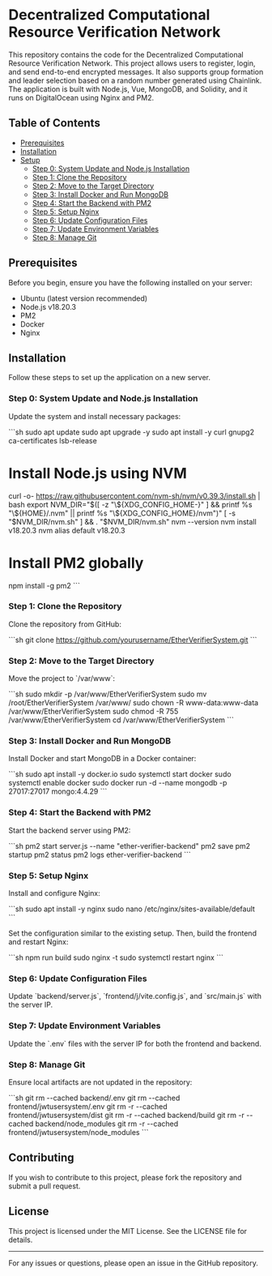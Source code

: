 
# Decentralized Computational Resource Verification Network

This repository contains the code for the Decentralized Computational Resource Verification Network. This project allows users to register, login, and send end-to-end encrypted messages. It also supports group formation and leader selection based on a random number generated using Chainlink. The application is built with Node.js, Vue, MongoDB, and Solidity, and it runs on DigitalOcean using Nginx and PM2.

## Table of Contents

- [Prerequisites](#prerequisites)
- [Installation](#installation)
- [Setup](#setup)
  - [Step 0: System Update and Node.js Installation](#step-0-system-update-and-nodejs-installation)
  - [Step 1: Clone the Repository](#step-1-clone-the-repository)
  - [Step 2: Move to the Target Directory](#step-2-move-to-the-target-directory)
  - [Step 3: Install Docker and Run MongoDB](#step-3-install-docker-and-run-mongodb)
  - [Step 4: Start the Backend with PM2](#step-4-start-the-backend-with-pm2)
  - [Step 5: Setup Nginx](#step-5-setup-nginx)
  - [Step 6: Update Configuration Files](#step-6-update-configuration-files)
  - [Step 7: Update Environment Variables](#step-7-update-environment-variables)
  - [Step 8: Manage Git](#step-8-manage-git)

## Prerequisites

Before you begin, ensure you have the following installed on your server:

- Ubuntu (latest version recommended)
- Node.js v18.20.3
- PM2
- Docker
- Nginx

## Installation

Follow these steps to set up the application on a new server.

### Step 0: System Update and Node.js Installation

Update the system and install necessary packages:

\`\`\`sh
sudo apt update
sudo apt upgrade -y
sudo apt install -y curl gnupg2 ca-certificates lsb-release

# Install Node.js using NVM
curl -o- https://raw.githubusercontent.com/nvm-sh/nvm/v0.39.3/install.sh | bash
export NVM_DIR="$([ -z "\${XDG_CONFIG_HOME-}" ] && printf %s "\${HOME}/.nvm" || printf %s "\${XDG_CONFIG_HOME}/nvm")"
[ -s "$NVM_DIR/nvm.sh" ] && \. "$NVM_DIR/nvm.sh"
nvm --version
nvm install v18.20.3
nvm alias default v18.20.3

# Install PM2 globally
npm install -g pm2
\`\`\`

### Step 1: Clone the Repository

Clone the repository from GitHub:

\`\`\`sh
git clone https://github.com/yourusername/EtherVerifierSystem.git
\`\`\`

### Step 2: Move to the Target Directory

Move the project to \`/var/www\`:

\`\`\`sh
sudo mkdir -p /var/www/EtherVerifierSystem
sudo mv /root/EtherVerifierSystem /var/www/
sudo chown -R www-data:www-data /var/www/EtherVerifierSystem
sudo chmod -R 755 /var/www/EtherVerifierSystem
cd /var/www/EtherVerifierSystem
\`\`\`

### Step 3: Install Docker and Run MongoDB

Install Docker and start MongoDB in a Docker container:

\`\`\`sh
sudo apt install -y docker.io
sudo systemctl start docker
sudo systemctl enable docker
sudo docker run -d --name mongodb -p 27017:27017 mongo:4.4.29
\`\`\`

### Step 4: Start the Backend with PM2

Start the backend server using PM2:

\`\`\`sh
pm2 start server.js --name "ether-verifier-backend"
pm2 save
pm2 startup
pm2 status
pm2 logs ether-verifier-backend
\`\`\`

### Step 5: Setup Nginx

Install and configure Nginx:

\`\`\`sh
sudo apt install -y nginx
sudo nano /etc/nginx/sites-available/default
\`\`\`

Set the configuration similar to the existing setup. Then, build the frontend and restart Nginx:

\`\`\`sh
npm run build
sudo nginx -t
sudo systemctl restart nginx
\`\`\`

### Step 6: Update Configuration Files

Update \`backend/server.js\`, \`frontend/j/vite.config.js\`, and \`src/main.js\` with the server IP.

### Step 7: Update Environment Variables

Update the \`.env\` files with the server IP for both the frontend and backend.

### Step 8: Manage Git

Ensure local artifacts are not updated in the repository:

\`\`\`sh
git rm --cached backend/.env
git rm --cached frontend/jwtusersystem/.env
git rm -r --cached frontend/jwtusersystem/dist
git rm -r --cached backend/build
git rm -r --cached backend/node_modules
git rm -r --cached frontend/jwtusersystem/node_modules
\`\`\`

## Contributing

If you wish to contribute to this project, please fork the repository and submit a pull request.

## License

This project is licensed under the MIT License. See the LICENSE file for details.

---

For any issues or questions, please open an issue in the GitHub repository.
